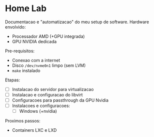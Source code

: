 # Home Lab

Documentacao e "automatizacao" do meu setup de software.
Hardware envolvido:
  - Processador AMD (+GPU integrada)
  - GPU NVIDIA dedicada

Pre-requisitos:
  - Conexao com a internet
  - Disco `/dev/nvme0n1` limpo (sem LVM)
  - `make` instalado

Etapas: 
  - [ ] Instalacao do servidor para virtualizacao
  - [ ] Instalacao e configuracao do libvirt
  - [ ] Configuracoes para passthrough da GPU Nvidia
  - [ ] Instalacoes e configuracoes:
    - [ ] Windows (+nvidia)

Proximos passos:
  - Containers LXC e LXD
